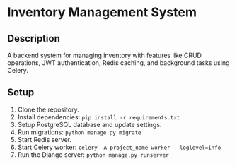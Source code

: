 
# Inventory Management System

## Description
A backend system for managing inventory with features like CRUD operations, JWT authentication, Redis caching, and background tasks using Celery.

## Setup
1. Clone the repository.
2. Install dependencies: `pip install -r requirements.txt`
3. Setup PostgreSQL database and update settings.
4. Run migrations: `python manage.py migrate`
5. Start Redis server.
6. Start Celery worker: `celery -A project_name worker --loglevel=info`
7. Run the Django server: `python manage.py runserver`
